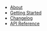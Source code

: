 -  [About](/ "About [LibSMB2Sharp]")
-  [Getting Started](/getting_started.md "Getting Started [LibSMB2Sharp]")
-  [Changelog](/changelog.md "Changelog [LibSMB2Sharp]")
-  [API Reference](/api/index.md "API Reference [LibSMB2Sharp]")
<!-- -  [API Reference](/api/LibSMB2Sharp.md "API Reference [LibSMB2Sharp]") -->
